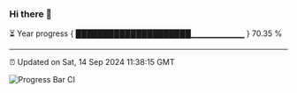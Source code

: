 ### Hi there 👋

⏳ Year progress { █████████████████████▁▁▁▁▁▁▁▁▁ } 70.35 %

---

⏰ Updated on Sat, 14 Sep 2024 11:38:15 GMT

![Progress Bar CI](https://github.com/IshwaranRudhara/GIT-ACTION/workflows/Progress%20Bar%20CI/badge.svg)
